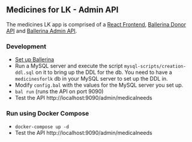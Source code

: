 ## Medicines for LK - Admin API

The medicines LK app is comprised of a [React Frontend](https://github.com/LSFLK/MedicinesforLK), [Ballerina Donor API](https://github.com/LSFLK/MedicinesforLK-DonorAPI) and [Ballerina Admin API](https://github.com/LSFLK/MedicinesforLK-AdminAPI). 

### Development

- [Set up Ballerina](https://ballerina.io/learn/install-ballerina/set-up-ballerina/)
- Run a MySQL server and execute the script `mysql-scripts/creation-ddl.sql` on it to bring up the DDL for the db. You need to have a `medicinesforlk` db in your MySQL server to set up the DDL in.
- Modify `config.bal` with the values for the MySQL server you set up. 
- `bal run` (runs the API on port 9090)
- Test the API http://localhost:9090/admin/medicalneeds

### Run using Docker Compose

- `docker-compose up -d`
- Test the API http://localhost:9090/admin/medicalneeds

